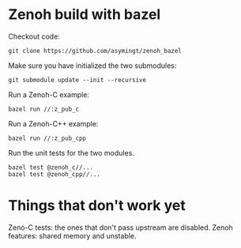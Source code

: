 # Zenoh build with bazel

Checkout code:

```
git clone https://github.com/asymingt/zenoh_bazel
```

Make sure you have initialized the two submodules:

```
git submodule update --init --recursive
```

Run a Zenoh-C example:

```
bazel run //:z_pub_c
```

Run a Zenoh-C++ example:

```
bazel run //:z_pub_cpp
```

Run the unit tests for the two modules.

```
bazel test @zenoh_c//...
bazel test @zenoh_cpp//...
```

# Things that don't work yet

Zeno-C tests: the ones that don't pass upstream are disabled.
Zenoh features: shared memory and unstable.